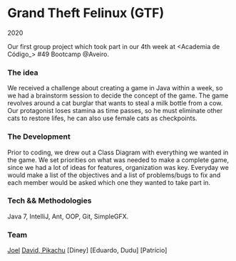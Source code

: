 # Grand Theft Felinux (GTF)
2020

Our first group project which took part in our 4th week at <Academia de Código_> #49 Bootcamp @Aveiro. 

### The idea
We received a challenge about creating a game in Java within a week, so we had a brainstorm session to decide the concept of the game.
The game revolves around a cat burglar that wants to steal a milk bottle from a cow. 
Our protagonist loses stamina as time passes, so he must eliminate other cats to restore lifes, he can also use female cats as checkpoints.

### The Development
Prior to coding, we drew out a Class Diagram with everything we wanted in the game.
We set priorities on what was needed to make a complete game, since we had a lot of ideas for features, organization was key.
Everyday we would make a list of the objectives and a list of problems/bugs to fix and each member would be asked which one they wanted to take part in.

### Tech && Methodologies
Java 7, IntelliJ, Ant, OOP, Git, SimpleGFX.

### Team

[Joel](https://github.com/joel-nevar)
[David, Pikachu](https://github.com/thePikachu13)
[Diney]
[Eduardo, Dudu]
[Patrício]
